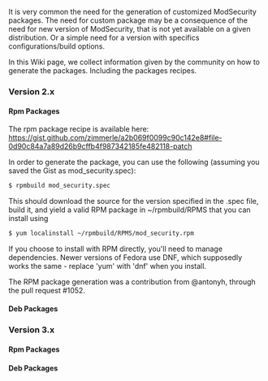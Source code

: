 It is very common the need for the generation of customized ModSecurity packages. The need for custom package may be a consequence of the need for new version of ModSecurity, that is not yet available on a given distribution. Or a simple need for a version with specifics configurations/build options.

In this Wiki page, we collect information given by the community on how to generate the packages. Including the packages recipes.

### Version 2.x
#### Rpm Packages

The rpm package recipe is available here: 
https://gist.github.com/zimmerle/a2b069f0099c90c142e8#file-0d90c84a7a89d26b9cffb4f987342185fe482118-patch

In order to generate the package, you can use the following (assuming you saved the Gist as mod_security.spec):
```bash
$ rpmbuild mod_security.spec
```
This should download the source for the version specified in the .spec file, build it, and yield a valid RPM package in ~/rpmbuild/RPMS that you can install using 
```bash
$ yum localinstall ~/rpmbuild/RPMS/mod_security.rpm
```
If you choose to install with RPM directly, you'll need to manage dependencies. Newer versions of Fedora use DNF, which supposedly works the same - replace 'yum' with 'dnf' when you install.

The RPM package generation was a contribution from @antonyh, through the pull request #1052. 

#### Deb Packages

### Version 3.x
#### Rpm Packages
#### Deb Packages